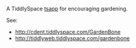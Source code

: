 
A TiddlySpace [tsapp](http://tsapp.tiddlyspace.com) for encouraging
gardening.

See:

* http://cdent.tiddlyspace.com/GardenBone
* http://tiddlyweb.tiddlyspace.com/gardenbone
